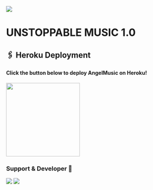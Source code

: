 <img src="https://telegra.ph/file/1995a5d3510dc419c5180.jpg"/>

# UNSTOPPABLE MUSIC 1.0



## 🖇 Heroku Deployment

<h4>Click the button below to deploy AngelMusic on Heroku!</h4>    
<a href="https://heroku.com/deploy?template=https://github.com/https://github.com/Vickyftw/Angelmusix-1"><img src="https://img.shields.io/badge/Deploy%20To%20Heroku-blueviolet?style=for-the-badge&logo=heroku" width="200""/></a>

  ### Support & Developer 🎑
<a href="https://telegram.me/s_unstoppable"><img src="https://img.shields.io/badge/Join-Support%20Group-blue.svg?style=for-the-badge&logo=Telegram"></a> <a href="https://telegram.me/Lost_Kiddo"><img src="https://img.shields.io/badge/%20Developer-blue.svg?style=for-the-badge&logo=Telegram"></a>
